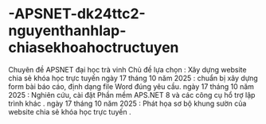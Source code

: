 # -APSNET-dk24ttc2-nguyenthanhlap-chiasekhoahoctructuyen
Chuyên đề APSNET đại học trà vinh 
Chủ đề lựa chọn : Xây dựng website chia sẻ khóa học trực tuyến 
ngày 17 tháng 10 năm 2025 : chuẩn bị xây dựng form bài báo cáo, định dạng file Word đúng yêu cầu.
ngày 17 tháng 10 năm 2025 : Nghiên cứu, cài đặt Phần mềm APS.NET 8 và các công cụ hổ trợ lập trình khác .
ngày 17 tháng 10 năm 2025 : Phát họa sơ bộ khung sườn của website chia sẻ khóa học trực tuyến . 
